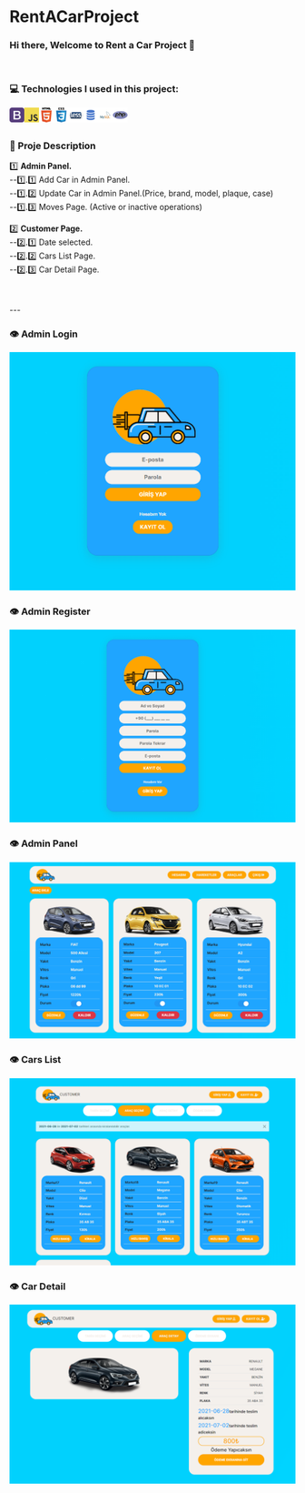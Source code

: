 # RentACarProject

### Hi there, Welcome to Rent a Car Project 👋
<br />

### 💻 Technologies I used in this project:

<img align="left" alt="HTML5" width="26px" src="https://raw.githubusercontent.com/github/explore/80688e429a7d4ef2fca1e82350fe8e3517d3494d/topics/bootstrap/bootstrap.png" />
<img align="left" alt="JavaScript" width="26px" src="https://raw.githubusercontent.com/github/explore/80688e429a7d4ef2fca1e82350fe8e3517d3494d/topics/javascript/javascript.png" />
<img align="left" alt="HTML5" width="26px" src="https://raw.githubusercontent.com/github/explore/80688e429a7d4ef2fca1e82350fe8e3517d3494d/topics/html/html.png" /> 
<img align="left" alt="CSS3" width="26px" src="https://raw.githubusercontent.com/github/explore/80688e429a7d4ef2fca1e82350fe8e3517d3494d/topics/css/css.png" />
<img align="left" alt="less" width="26px" src="https://raw.githubusercontent.com/github/explore/80688e429a7d4ef2fca1e82350fe8e3517d3494d/topics/less/less.png" />
<img align="left" alt="SQL" width="26px" src="https://raw.githubusercontent.com/github/explore/80688e429a7d4ef2fca1e82350fe8e3517d3494d/topics/sql/sql.png" />
<img align="left" alt="MySQL" width="26px" src="https://raw.githubusercontent.com/github/explore/80688e429a7d4ef2fca1e82350fe8e3517d3494d/topics/mysql/mysql.png" />
<img align="left" alt="PHP" width="26px" src="https://raw.githubusercontent.com/github/explore/80688e429a7d4ef2fca1e82350fe8e3517d3494d/topics/php/php.png" />

<br />
<br />

### 📰 Proje Description
1️⃣ <b>Admin Panel.</b> <br/>
--1️⃣.1️⃣ Add Car in Admin Panel.<br/>
--1️⃣.2️⃣ Update Car in Admin Panel.(Price, brand, model, plaque, case)<br/>
--1️⃣.3️⃣ Moves Page. (Active or inactive operations)<br/>

2️⃣ <b>Customer Page.</b> <br/>
--2️⃣.1️⃣ Date selected. <br/>
--2️⃣.2️⃣ Cars List Page. <br/>
--2️⃣.3️⃣ Car Detail Page. <br/>

<br/>
<br/>
---

### 👁️ Admin Login
<img src="https://github.com/berkaynayman/RentACarProject/blob/main/adminlogindesign.png" />

<br/>

### 👁️ Admin Register
<img src="https://github.com/berkaynayman/RentACarProject/blob/main/adminregisterdesign.png" />

<br/>

### 👁️ Admin Panel
<img src="https://github.com/berkaynayman/RentACarProject/blob/main/adminpaneldesign.png" />

<br/>

### 👁️ Cars List
<img src="https://github.com/berkaynayman/RentACarProject/blob/main/customercarlistdesign.png" />

<br/>

### 👁️ Car Detail
<img src="https://github.com/berkaynayman/RentACarProject/blob/main/customercardetaildesign.png" />
